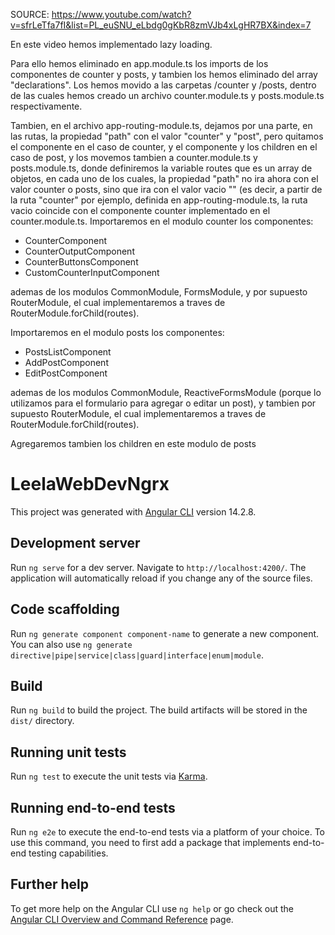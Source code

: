 SOURCE: https://www.youtube.com/watch?v=sfrLeTfa7fI&list=PL_euSNU_eLbdg0gKbR8zmVJb4xLgHR7BX&index=7

En este video hemos implementado lazy loading.

Para ello hemos eliminado en app.module.ts los imports de los componentes de counter y posts, y tambien los hemos eliminado del array "declarations".
Los hemos movido a las carpetas /counter y /posts, dentro de las cuales hemos creado un archivo counter.module.ts y posts.module.ts respectivamente.

Tambien, en el archivo app-routing-module.ts, dejamos por una parte, en las rutas, la propiedad "path" con el valor "counter" y "post", pero quitamos el componente en el caso de counter, y el componente y los children en el caso de post, y los movemos tambien a counter.module.ts y posts.module.ts, donde definiremos la variable routes que es un array de objetos, en cada uno de los cuales, la propiedad "path" no ira ahora con el valor counter o posts, sino que ira con el valor vacio "" (es decir, a partir de la ruta "counter" por ejemplo, definida en app-routing-module.ts, la ruta vacio coincide con el componente counter implementado en el counter.module.ts.
Importaremos en el modulo counter los componentes: 
- CounterComponent
- CounterOutputComponent
- CounterButtonsComponent
- CustomCounterInputComponent

ademas de los modulos CommonModule, FormsModule, y por supuesto RouterModule, el cual implementaremos a traves de RouterModule.forChild(routes).

Importaremos en el modulo posts los componentes: 
- PostsListComponent
- AddPostComponent
- EditPostComponent

ademas de los modulos CommonModule, ReactiveFormsModule (porque lo utilizamos para el formulario para agregar o editar un post), y tambien por supuesto RouterModule, el cual implementaremos a traves de RouterModule.forChild(routes).

Agregaremos tambien los children en este modulo de posts

# LeelaWebDevNgrx

This project was generated with [Angular CLI](https://github.com/angular/angular-cli) version 14.2.8.

## Development server

Run `ng serve` for a dev server. Navigate to `http://localhost:4200/`. The application will automatically reload if you change any of the source files.

## Code scaffolding

Run `ng generate component component-name` to generate a new component. You can also use `ng generate directive|pipe|service|class|guard|interface|enum|module`.

## Build

Run `ng build` to build the project. The build artifacts will be stored in the `dist/` directory.

## Running unit tests

Run `ng test` to execute the unit tests via [Karma](https://karma-runner.github.io).

## Running end-to-end tests

Run `ng e2e` to execute the end-to-end tests via a platform of your choice. To use this command, you need to first add a package that implements end-to-end testing capabilities.

## Further help

To get more help on the Angular CLI use `ng help` or go check out the [Angular CLI Overview and Command Reference](https://angular.io/cli) page.
